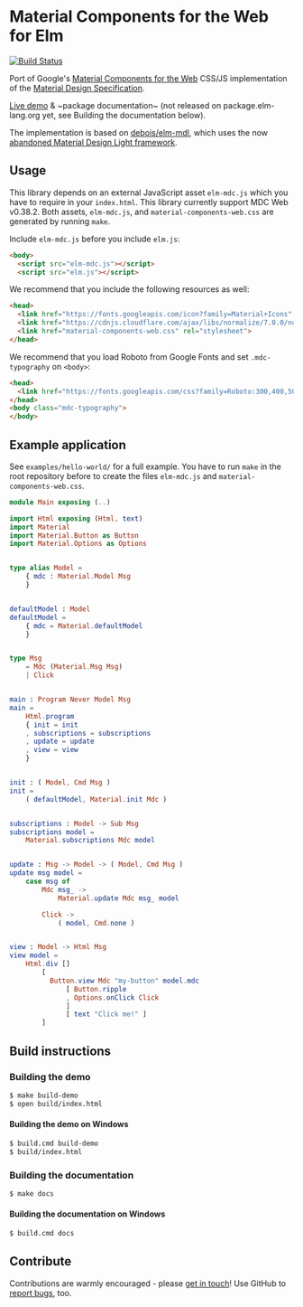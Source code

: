 # Material Components for the Web for Elm

[![Build Status](https://api.travis-ci.org/aforemny/elm-mdc.svg?branch=master)](https://travis-ci.org/aforemny/elm-mdc/)

Port of Google's
[Material Components for the Web](https://material.io/components/web/)
CSS/JS implementation of the
[Material Design Specification](https://www.google.com/design/spec/material-design/introduction.html).

[Live demo](https://aforemny.github.io/elm-mdc/) &
~package documentation~ (not released on package.elm-lang.org yet, see Building
the documentation below).

The implementation is based on
[debois/elm-mdl](https://github.com/debois/elm-mdl),
which uses the now
[abandoned Material Design Light framework](https://github.com/google/material-design-lite).

## Usage

This library depends on an external JavaScript asset `elm-mdc.js` which you
have to require in your `index.html`. This library currently support MDC Web
v0.38.2. Both assets, `elm-mdc.js`, and `material-components-web.css` are
generated by running `make`.

Include `elm-mdc.js` before you include `elm.js`:

```html
<body>
  <script src="elm-mdc.js"></script>
  <script src="elm.js"></script>
```

We recommend that you include the following resources as well:

```html
<head>
  <link href="https://fonts.googleapis.com/icon?family=Material+Icons" rel="stylesheet">
  <link href="https://cdnjs.cloudflare.com/ajax/libs/normalize/7.0.0/normalize.min.css" rel="stylesheet">
  <link href="material-components-web.css" rel="stylesheet">
</head>
```

We recommend that you load Roboto from Google Fonts and set `.mdc-typography`
on `<body>`:

```html
<head>
  <link href="https://fonts.googleapis.com/css?family=Roboto:300,400,500" rel="stylesheet">
</head>
<body class="mdc-typography">
</body>
```

## Example application

See `examples/hello-world/` for a full example. You have to run `make` in the
root repository before to create the files `elm-mdc.js` and
`material-components-web.css`.

```elm
module Main exposing (..)

import Html exposing (Html, text)
import Material
import Material.Button as Button
import Material.Options as Options


type alias Model =
    { mdc : Material.Model Msg
    }


defaultModel : Model
defaultModel =
    { mdc = Material.defaultModel
    }


type Msg
    = Mdc (Material.Msg Msg)
    | Click


main : Program Never Model Msg
main =
    Html.program
    { init = init
    , subscriptions = subscriptions
    , update = update
    , view = view
    }


init : ( Model, Cmd Msg )
init =
    ( defaultModel, Material.init Mdc )


subscriptions : Model -> Sub Msg
subscriptions model =
    Material.subscriptions Mdc model


update : Msg -> Model -> ( Model, Cmd Msg )
update msg model =
    case msg of
        Mdc msg_ ->
            Material.update Mdc msg_ model

        Click ->
            ( model, Cmd.none )


view : Model -> Html Msg
view model =
    Html.div []
        [
          Button.view Mdc "my-button" model.mdc
              [ Button.ripple
              , Options.onClick Click
              ]
              [ text "Click me!" ]
        ]
```

## Build instructions

### Building the demo

```sh
$ make build-demo
$ open build/index.html
```

#### Building the demo on Windows

```sh
$ build.cmd build-demo
$ build/index.html
```

### Building the documentation

```sh
$ make docs
```

#### Building the documentation on Windows

```sh
$ build.cmd docs
```

## Contribute

Contributions are warmly encouraged - please
[get in touch](https://github.com/aforemny/elm-mdc/issues)! Use GitHub to
[report bugs](https://github.com/aforemny/elm-mdc/issues), too.
